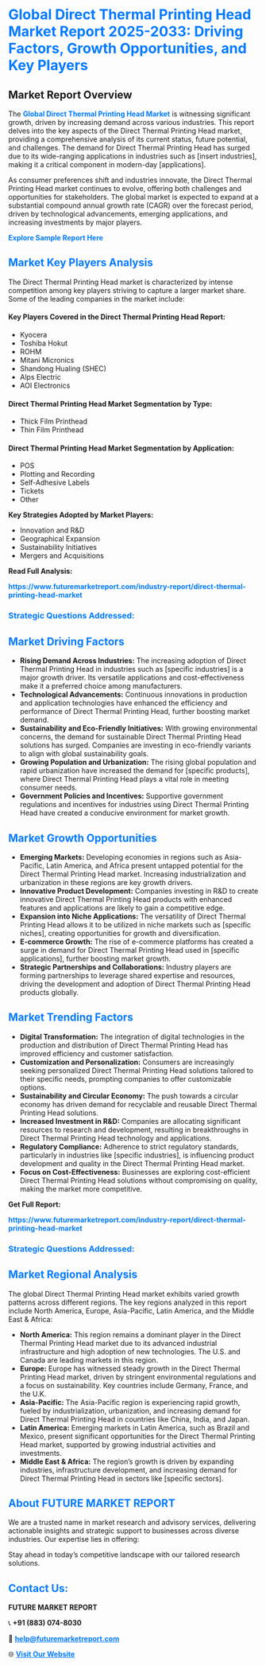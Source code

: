 <h1 style="color: #007BFF;">Global Direct Thermal Printing Head Market Report 2025-2033: Driving Factors, Growth Opportunities, and Key Players</h1>

<section id="overview">
<h2>Market Report Overview</h2>
<p>The <a href="https://www.futuremarketreport.com/industry-report/direct-thermal-printing-head-market" style="color: #007BFF; text-decoration: none;"><strong>Global Direct Thermal Printing Head Market</strong></a> is witnessing significant growth, driven by increasing demand across various industries. This report delves into the key aspects of the Direct Thermal Printing Head market, providing a comprehensive analysis of its current status, future potential, and challenges. The demand for Direct Thermal Printing Head has surged due to its wide-ranging applications in industries such as [insert industries], making it a critical component in modern-day [applications].</p>
<p>As consumer preferences shift and industries innovate, the Direct Thermal Printing Head market continues to evolve, offering both challenges and opportunities for stakeholders. The global market is expected to expand at a substantial compound annual growth rate (CAGR) over the forecast period, driven by technological advancements, emerging applications, and increasing investments by major players.</p>
</section>

<section id="overview">
<p><a href="https://www.futuremarketreport.com/request-sample/reportId=116119" style="color: #007BFF; text-decoration: none;"><strong>Explore Sample Report Here</strong></a></p>
</section>

<section id="key-players">
<h2 style="color: #007BFF;">Market Key Players Analysis</h2>
<p>The Direct Thermal Printing Head market is characterized by intense competition among key players striving to capture a larger market share. Some of the leading companies in the market include:</p>
<h4>Key Players Covered in the Direct Thermal Printing Head Report:</h4>
<ul><li>Kyocera</li><li>Toshiba Hokut</li><li>ROHM</li><li>Mitani Micronics</li><li>Shandong Hualing (SHEC)</li><li>Alps Electric</li><li>AOI Electronics</li></ul>
<h4>Direct Thermal Printing Head Market Segmentation by Type:</h4>
<ul><li>Thick Film Printhead</li><li>Thin Film Printhead</li></ul>

<h4>Direct Thermal Printing Head Market Segmentation by Application:</h4>
<ul><li>POS</li><li>Plotting and Recording</li><li>Self-Adhesive Labels</li><li>Tickets</li><li>Other</li></ul>
<p><strong>Key Strategies Adopted by Market Players:</strong></p>
<ul>
<li>Innovation and R&D</li>
<li>Geographical Expansion</li>
<li>Sustainability Initiatives</li>
<li>Mergers and Acquisitions</li>
</ul>
</section>

<section>
<p><strong>Read Full Analysis: </strong></p><a href="https://www.futuremarketreport.com/industry-report/direct-thermal-printing-head-market" style="color: #007BFF; text-decoration: none;"><strong>https://www.futuremarketreport.com/industry-report/direct-thermal-printing-head-market</strong></a>
<h3 style="color: #007BFF;">Strategic Questions Addressed:</h3>
</section>

<section id="driving-factors">
<h2 style="color: #007BFF;">Market Driving Factors</h2>
<ul>
<li><strong>Rising Demand Across Industries:</strong> The increasing adoption of Direct Thermal Printing Head in industries such as [specific industries] is a major growth driver. Its versatile applications and cost-effectiveness make it a preferred choice among manufacturers.</li>
<li><strong>Technological Advancements:</strong> Continuous innovations in production and application technologies have enhanced the efficiency and performance of Direct Thermal Printing Head, further boosting market demand.</li>
<li><strong>Sustainability and Eco-Friendly Initiatives:</strong> With growing environmental concerns, the demand for sustainable Direct Thermal Printing Head solutions has surged. Companies are investing in eco-friendly variants to align with global sustainability goals.</li>
<li><strong>Growing Population and Urbanization:</strong> The rising global population and rapid urbanization have increased the demand for [specific products], where Direct Thermal Printing Head plays a vital role in meeting consumer needs.</li>
<li><strong>Government Policies and Incentives:</strong> Supportive government regulations and incentives for industries using Direct Thermal Printing Head have created a conducive environment for market growth.</li>
</ul>
</section>

<section id="growth-opportunities">
<h2 style="color: #007BFF;">Market Growth Opportunities</h2>
<ul>
<li><strong>Emerging Markets:</strong> Developing economies in regions such as Asia-Pacific, Latin America, and Africa present untapped potential for the Direct Thermal Printing Head market. Increasing industrialization and urbanization in these regions are key growth drivers.</li>
<li><strong>Innovative Product Development:</strong> Companies investing in R&D to create innovative Direct Thermal Printing Head products with enhanced features and applications are likely to gain a competitive edge.</li>
<li><strong>Expansion into Niche Applications:</strong> The versatility of Direct Thermal Printing Head allows it to be utilized in niche markets such as [specific niches], creating opportunities for growth and diversification.</li>
<li><strong>E-commerce Growth:</strong> The rise of e-commerce platforms has created a surge in demand for Direct Thermal Printing Head used in [specific applications], further boosting market growth.</li>
<li><strong>Strategic Partnerships and Collaborations:</strong> Industry players are forming partnerships to leverage shared expertise and resources, driving the development and adoption of Direct Thermal Printing Head products globally.</li>
</ul>
</section>

<section id="trending-factors">
<h2 style="color: #007BFF;">Market Trending Factors</h2>
<ul>
<li><strong>Digital Transformation:</strong> The integration of digital technologies in the production and distribution of Direct Thermal Printing Head has improved efficiency and customer satisfaction.</li>
<li><strong>Customization and Personalization:</strong> Consumers are increasingly seeking personalized Direct Thermal Printing Head solutions tailored to their specific needs, prompting companies to offer customizable options.</li>
<li><strong>Sustainability and Circular Economy:</strong> The push towards a circular economy has driven demand for recyclable and reusable Direct Thermal Printing Head solutions.</li>
<li><strong>Increased Investment in R&D:</strong> Companies are allocating significant resources to research and development, resulting in breakthroughs in Direct Thermal Printing Head technology and applications.</li>
<li><strong>Regulatory Compliance:</strong> Adherence to strict regulatory standards, particularly in industries like [specific industries], is influencing product development and quality in the Direct Thermal Printing Head market.</li>
<li><strong>Focus on Cost-Effectiveness:</strong> Businesses are exploring cost-efficient Direct Thermal Printing Head solutions without compromising on quality, making the market more competitive.</li>
</ul>
</section>

<section>
<p><strong>Get Full Report: </strong></p><a href="https://www.futuremarketreport.com/industry-report/direct-thermal-printing-head-market" style="color: #007BFF; text-decoration: none;"><strong>https://www.futuremarketreport.com/industry-report/direct-thermal-printing-head-market</strong></a>
<h3 style="color: #007BFF;">Strategic Questions Addressed:</h3>
</section>


<section id="regional-analysis">
<h2 style="color: #007BFF;">Market Regional Analysis</h2>
<p>The global Direct Thermal Printing Head market exhibits varied growth patterns across different regions. The key regions analyzed in this report include North America, Europe, Asia-Pacific, Latin America, and the Middle East & Africa:</p>
<ul>
<li><strong>North America:</strong> This region remains a dominant player in the Direct Thermal Printing Head market due to its advanced industrial infrastructure and high adoption of new technologies. The U.S. and Canada are leading markets in this region.</li>
<li><strong>Europe:</strong> Europe has witnessed steady growth in the Direct Thermal Printing Head market, driven by stringent environmental regulations and a focus on sustainability. Key countries include Germany, France, and the U.K.</li>
<li><strong>Asia-Pacific:</strong> The Asia-Pacific region is experiencing rapid growth, fueled by industrialization, urbanization, and increasing demand for Direct Thermal Printing Head in countries like China, India, and Japan.</li>
<li><strong>Latin America:</strong> Emerging markets in Latin America, such as Brazil and Mexico, present significant opportunities for the Direct Thermal Printing Head market, supported by growing industrial activities and investments.</li>
<li><strong>Middle East & Africa:</strong> The region’s growth is driven by expanding industries, infrastructure development, and increasing demand for Direct Thermal Printing Head in sectors like [specific sectors].</li>
</ul>
</section>

<footer>
<h2 style="color: #007BFF;">About FUTURE MARKET REPORT</h2>
<p>We are a trusted name in market research and advisory services, delivering actionable insights and strategic support to businesses across diverse industries. Our expertise lies in offering:</p>

<p>Stay ahead in today’s competitive landscape with our tailored research solutions.</p>

<h2 style="color: #007BFF;">Contact Us:</h2>
<p><strong>FUTURE MARKET REPORT</strong></p>
<p>📞 <strong>+91 (883) 074-8030</strong></p>
<p>📧 <strong><a href="mailto:help@futuremarketreport.com" style="color: #007BFF;">help@futuremarketreport.com</a></strong></p>
<p>🌐 <strong><a href="https://www.futuremarketreport.com/" style="color: #007BFF;">Visit Our Website</a></strong></p>
</footer>